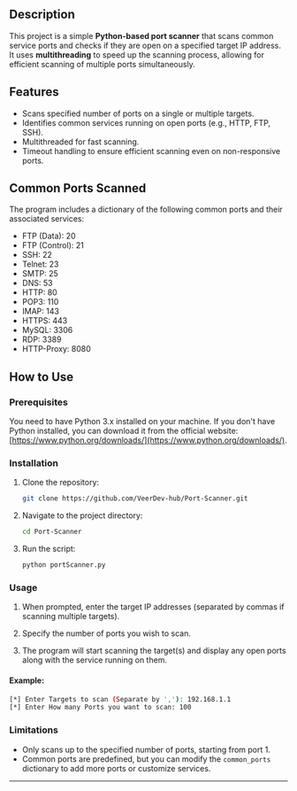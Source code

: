 ## Description

This project is a simple **Python-based port scanner** that scans common service ports and checks if they are open on a specified target IP address. It uses **multithreading** to speed up the scanning process, allowing for efficient scanning of multiple ports simultaneously.

## Features

- Scans specified number of ports on a single or multiple targets.
- Identifies common services running on open ports (e.g., HTTP, FTP, SSH).
- Multithreaded for fast scanning.
- Timeout handling to ensure efficient scanning even on non-responsive ports.

## Common Ports Scanned

The program includes a dictionary of the following common ports and their associated services:

- FTP (Data): 20
- FTP (Control): 21
- SSH: 22
- Telnet: 23
- SMTP: 25
- DNS: 53
- HTTP: 80
- POP3: 110
- IMAP: 143
- HTTPS: 443
- MySQL: 3306
- RDP: 3389
- HTTP-Proxy: 8080

## How to Use

### Prerequisites

You need to have Python 3.x installed on your machine. If you don't have Python installed, you can download it from the official website: [https://www.python.org/downloads/](https://www.python.org/downloads/).

### Installation

1. Clone the repository:
   ```bash
   git clone https://github.com/VeerDev-hub/Port-Scanner.git
   ```
2. Navigate to the project directory:
   ```bash
   cd Port-Scanner
   ```

3. Run the script:
   ```bash
   python portScanner.py
   ```

### Usage

1. When prompted, enter the target IP addresses (separated by commas if scanning multiple targets).
   
2. Specify the number of ports you wish to scan.

3. The program will start scanning the target(s) and display any open ports along with the service running on them.

#### Example:

```bash
[*] Enter Targets to scan (Separate by ','): 192.168.1.1
[*] Enter How many Ports you want to scan: 100
```

### Limitations

- Only scans up to the specified number of ports, starting from port 1.
- Common ports are predefined, but you can modify the `common_ports` dictionary to add more ports or customize services.

---
